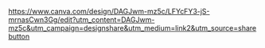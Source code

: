 https://www.canva.com/design/DAGJwm-mz5c/LFYcFY3-jS-mrnasCwn3Gg/edit?utm_content=DAGJwm-mz5c&utm_campaign=designshare&utm_medium=link2&utm_source=sharebutton
